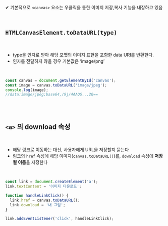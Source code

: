✔ 기본적으로 `<canvas>` 요소는 우클릭을 통한 이미지 저장,복사 기능을 내장하고 있음

<br/>

## **`HTMLCanvasElement.toDataURL(type)`**

<br/>

- type을 인자로 받아 해당 포맷의 이미지 표현을 포함한 data URI를 반환한다.
- 인자를 전달하지 않을 경우 기본값은 ‘image/png’

<br/>

```jsx
const canvas = document.getElementById('canvas');
const image = canvas.toDataURL('image/jpeg');
console.log(image);
//data:image/jpeg;base64,/9j/4AAQS...2Q==
```

<br/><br/>

## `<a>` 의 download 속성

<br/>

- 해당 링크로 이동하는 대신, 사용자에게 URL을 저장할지 묻는다
- 링크의 `href` 속성에 해당 이미지(`canvas.toDataURL()`)를, `download` 속성에 **저장될 이름**을 지정한다

<br/>

```jsx
const link = document.createElement('a');
link.textContent = '이미지 다운로드';

function handleLinkClick() {
  link.href = canvas.toDataURL();
  link.download = '내 그림';
}

link.addEventListener('click', handleLinkClick);
```
